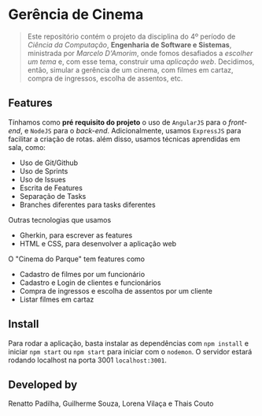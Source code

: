 
# Gerência de Cinema

> Este repositório contém o projeto da disciplina do 4º período de *Ciência da Computação*,
**Engenharia de Software e Sistemas**, ministrada por *Marcelo D'Amorim*,
onde fomos desafiados a *escolher um tema* e, com esse tema, 
construir uma *aplicação web*. Decidimos, então, simular a gerência de um cinema, 
com filmes em cartaz, compra de ingressos, escolha de assentos, etc. 

## Features
[//]: # (https://github.com/android/sunflower#Features)
Tínhamos como **pré requisito do projeto** 
o uso de `AngularJS`
para o *front-end*, e `NodeJS` para o *back-end*. Adicionalmente, usamos `ExpressJS` para facilitar a criação de rotas. 
além disso, usamos técnicas aprendidas em sala, como:

- Uso de Git/Github
- Uso de Sprints
- Uso de Issues
- Escrita de Features
- Separação de Tasks
- Branches diferentes para tasks diferentes

Outras tecnologias que usamos

- Gherkin, para escrever as features
- HTML e CSS, para desenvolver a aplicação web

O "Cinema do Parque" tem features como

- Cadastro de filmes por um funcionário
- Cadastro e Login de clientes e funcionários
- Compra de ingressos e escolha de assentos por um cliente
- Listar filmes em cartaz

## Install
[//]: # (https://github.com/izhangzhihao/intellij-rainbow-brackets#Install)
Para rodar a aplicação, basta instalar as 
dependências com `npm install` e iniciar `npm start` ou `npm start` para iniciar 
com o `nodemon`. O servidor estará rodando localhost na porta 3001 `localhost:3001`.
## Developed by
[//]: # (https://github.com/sharish/ShimmerRecyclerView#Developed-by)
Renatto Padilha, Guilherme Souza, Lorena Vilaça e Thais Couto


